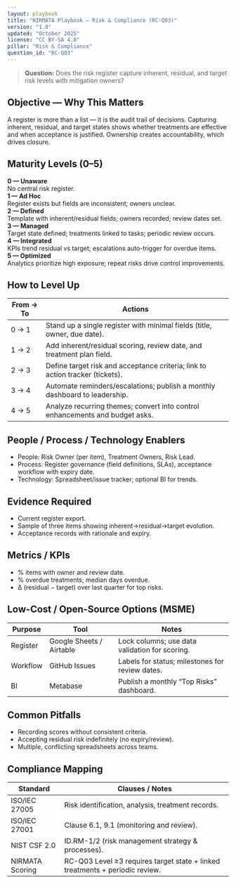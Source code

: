 ```yaml
---
layout: playbook
title: "NIRMATA Playbook — Risk & Compliance (RC-Q03)"
version: "1.0"
updated: "October 2025"
license: "CC BY-SA 4.0"
pillar: "Risk & Compliance"
question_id: "RC-Q03"
---
```


> **Question:** Does the risk register capture inherent, residual, and target risk levels with mitigation owners?

## Objective — Why This Matters
A register is more than a list — it is the audit trail of decisions. Capturing inherent, residual, and target states shows whether treatments are effective and when acceptance is justified. Ownership creates accountability, which drives closure.

## Maturity Levels (0–5)
<div class="levels-grid">
  <div class="level level-0"><strong>0 — Unaware</strong><br>No central risk register.</div>
  <div class="level level-1"><strong>1 — Ad Hoc</strong><br>Register exists but fields are inconsistent; owners unclear.</div>
  <div class="level level-2"><strong>2 — Defined</strong><br>Template with inherent/residual fields; owners recorded; review dates set.</div>
  <div class="level level-3"><strong>3 — Managed</strong><br>Target state defined; treatments linked to tasks; periodic review occurs.</div>
  <div class="level level-4"><strong>4 — Integrated</strong><br>KPIs trend residual vs target; escalations auto-trigger for overdue items.</div>
  <div class="level level-5"><strong>5 — Optimized</strong><br>Analytics prioritize high exposure; repeat risks drive control improvements. </div>
</div>

## How to Level Up

| From → To | Actions |
|---|---|
|0 → 1 | Stand up a single register with minimal fields (title, owner, due date). |
|1 → 2 | Add inherent/residual scoring, review date, and treatment plan field. |
|2 → 3 | Define target risk and acceptance criteria; link to action tracker (tickets). |
|3 → 4 | Automate reminders/escalations; publish a monthly dashboard to leadership. |
|4 → 5 | Analyze recurring themes; convert into control enhancements and budget asks. |

## People / Process / Technology Enablers
- People: Risk Owner (per item), Treatment Owners, Risk Lead.
- Process: Register governance (field definitions, SLAs), acceptance workflow with expiry date.
- Technology: Spreadsheet/issue tracker; optional BI for trends.

## Evidence Required
- Current register export.
- Sample of three items showing inherent→residual→target evolution.
- Acceptance records with rationale and expiry.

## Metrics / KPIs
- % items with owner and review date.
- % overdue treatments; median days overdue.
- Δ (residual − target) over last quarter for top risks.

## Low-Cost / Open-Source Options (MSME)

| Purpose | Tool | Notes |
|---|---|---|
|Register | Google Sheets / Airtable | Lock columns; use data validation for scoring. |
|Workflow | GitHub Issues | Labels for status; milestones for review dates. |
|BI | Metabase | Publish a monthly “Top Risks” dashboard. |

## Common Pitfalls
- Recording scores without consistent criteria.
- Accepting residual risk indefinitely (no expiry/review).
- Multiple, conflicting spreadsheets across teams.

## Compliance Mapping

| Standard | Clauses / Notes |
|---|---|
|ISO/IEC 27005 | Risk identification, analysis, treatment records. |
|ISO/IEC 27001 | Clause 6.1, 9.1 (monitoring and review). |
|NIST CSF 2.0 | ID.RM-1/2 (risk management strategy & processes). |
|NIRMATA Scoring | RC-Q03 Level ≥3 requires target state + linked treatments + periodic review.
